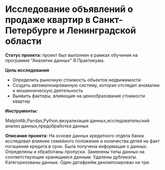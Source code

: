  # Исследование объявлений о продаже квартир в Санкт-Петербурге и Ленинградской области

**Статус проекта:**
проект был выполнен в рамках обучения на программе "Аналитик данных" Я.Практикума.

**Цель исследования**
* Определить рыночную стоимость объектов недвижимости
* Создать автоматизированную систему, которая отследит аномалии и мошенническую деятельность
* Выявить факторы, влияющие на ценообразование стоимости квартир

**Инструменты:**

Matplotlib,Pandas,Python,визуализация данных,исследовательский анализ данных,предобработка данных

**Описание проекта:**
На основе данных кредитного отдела банка исследовал влияние семейного положения и
количества детей на факт погашения кредита в срок. Была получена информация о
данных. Определены и обработаны пропуски. Заменены типы данных на соответствующие
хранящимся данным. Удалены дубликаты. Категоризованы данные. Один датафрейм декомпозирован на три.
